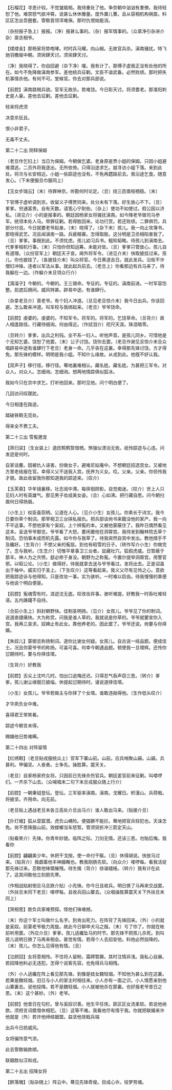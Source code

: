 <!-- { "loadSidebar": true } -->
【石榴花】寻思计较。不觉皱眉梢。我待重处了他。争奈朝中汹汹有羣僚。我待轻恕了他。难禁怒气欲冲霄。说甚么休休雅量。度外置儿曹。且从容相机构祸苗。料区区怎出吾圈套。管敎首领浑难保。那时仇恨始能消。

〔杂扮报子急上〕报报。〔净〕报甚么事的。〔杂〕报军情事的。〔众禀净引杂进介杂〕禀丞相爷。 

【缕缕金】那杨家将势咆哮。时时兵马耀。向山椒。无故官兵杀。滇南骚扰。特飞驰羽檄报中朝。须臾肆天讨。须臾肆天讨。

〔净〕我晓得了。你自回避〔杂下净〕嗄。我有计了。那傅子虚我正没有处他的所在。如今不免降做滇南参军。差他统兵征剿。文臣不谙武备。必然败绩。那时把失机事情杀他。有何不可。堂候官。你去对那兵部说。 

【前腔】滇南路贼兵骁。官军无故杀。势难饶。今日彰天讨。将须耆老。那淮阳刺史是人豪。差他去征剿。差他去征剿。

轻来捋虎须



决意杀狂且。

恨小非君子。



无毒不丈夫。 

第二十二出
阴释保姆

〔老旦作乞妇上〕当日为保姆。今朝做乞婆。老身原是贾小姐的保姆。只因小姐避难潜逃。二员外将我逐出。无所依倚。只得沿途求乞。就寻访小姐下落。来到此处。将次与长安相近。小姐一些踪迹也没有。不免再趱路前去。我沿途乞食。随意发心。〔下末便服旦巾服同上〕 

【玉女步瑞云】〔末〕待罪神京。听勘何时论定。〔旦〕绕三匝南枝栖稳。〔末〕 

下官傅子虚听调到京。收留义子傅贾同来。处分未有下落。好生放心不下。〔旦〕爹爹。穷通富贵。自有天数。请宽心宁耐些。〔杂上〕使功不如使过。假公因以济私。〔进见介〕小的是报事的。朝廷因杨家女将骚扰滇南。如今降老爷做司马参军。统领本处人马。带罪征剿。若得胜回来。论功行赏。若还败绩。二罪俱罚。兵部分付说。今日就要老爷起身。〔末〕晓得了。〔杂下末〕孩儿。我一向止攻簿书。那晓得武艺。况且闻滇南一路。兵疲粮寡。怎得取胜。这分明是卫丞相陷害我了。〔旦〕爹爹。事旣到此。不须忧虑。孩儿幼习兵书。粗知韬略。待孩儿到滇南去。代爹爹相机行事。〔末〕只怕你但知运筹。未能对垒。〔旦〕爹爹只管放心。孩儿自有道理。〔众扮官军上〕朝廷天子宣。阃外将军令。〔进见介末〕快取披挂过来。孩儿。你也披挂了。〔各披挂介末〕叫众将官。今日黄道吉日。就此发兵。沿街不许僧妇冲锋。违者以军法从事。就此起兵前去。〔老旦上〕你看那边有兵马来了。待我躱在一边。〔作躱介末旦领众行介〕 

【滴溜子】今朝的。今朝的。王三锡命。专征的。专征的。滇南前进。一时军容饬整。前遮后拥间。威风特甚。辟易中途。有谁肆行。

〔杂拿老旦介〕禀老爷。有个妇人冲道。〔旦见老旦惊介末〕我今日出兵。你该回避。怎么敢来冲道。叫军校与我绑起来。〔老旦〕爷爷饶命。 

【前腔】虔婆的。虔婆的。不知军令。将军的。将军的。乞饶草命。〔旦背介〕故人相逢路径。行藏待细询。何由得近。〔作拭泪介〕咫尺天涯。珠泪暗零。

〔旦转介〕爹爹。出兵之利钝。全不系一妇人。听他声音。是孩儿同乡。可惜他是个无知乞婆。饶恕了他罢。〔末〕公子讨饶。饶你去罢。〔老旦作谢见旦惊介末旦众唱辟易中途有谁肆行下老旦〕老身一命。几乎丧在这裏。幸得那先锋讨饶。方才得免。那先锋的模样。明明是我小姐。不知什么缘故。从戎到此。他旣不好认我。 

【双声子】移行径。移行径。蓦地裏难相认。藏名姓。藏名姓。为甚把三军令。对众人。对众人。怎细询。怎细询。想两地情踪俱似狐冰。

我如今只在京中求乞。打听他回来。那时见他。问个明白便了。 

几回访问叹蹉跎。



今日相逢在路途。

踏破铁鞋无觅处。



得来全不费工夫。 

第二十三出
雪寃邀宠

【燕归梁】〔生女装上〕遶匝鹪鹩暂借栖。煞强似漂泊无依。祇怜踪迹与心违。问发迹是何时。

自家谈麈。因被仇人诬害。扮做女子。避难尼姑庵中。不想朝廷招选宫女。又被地方里老结报在官。幸得义父不送我入宫。抚养为义女。哎。父亲。父亲。你但怜我才貌。故此收留我你那知道我的踪迹来。〔叹介〕 

【玉芙蓉】华年镜裏移。壮志闺中滞。每徘徊顾影。自觉痴迷。〔叹介〕世上人只见妇人时有英雄气。那见男子妆成美女姿。〔合〕心如沸。把行藏自思。问今朝扫眉何日得扬眉。

〔小生上〕权臣虽窃柄。公道在人心。〔见介小生〕女孩儿。你素长于诗文。我今日要你草个制词。那宰相卫三台挟私报仇。把兵部谈尙书来籍没他的家产。我一向不平这事。不想他家有个奚奴。上个辨寃的本。又被他蒙蔽住了。我昨日偶然看见这本。呈送爷爷御览。爷爷看了大怒。要闲置他在洞霄宫。我待发到翰林院去草个制词。恐怕事未成而机先露。如今你与我草了。待我突然自宫中发出。教他措手不及纔好。〔生背介〕不想父亲的寃屈。到也有昭雪的日子。〔转作写介小生〕你做完了。念与我听。〔生念介〕切惟平章事卫三台者。鼠藏社穴。狐假虎威。日暂蔽于蔀丰。神人为之共愤。郄必修于身没。朝野为之称寃。今置尔提举洞霄宫。用警官邪。以昭公论。〔小生〕做得好。待我就拿去送与爷爷看过。发将出去。正是诏虽出于袖中。威实归于圣上。〔下生叹介〕这等看起来。我义父尽有见怜之心。意欲把我踪迹诉与他得知。只是改妆一事。实为骇听。一时难以启齿。待我慢慢的乘便与他说个明白便是。 

【前腔】寃魂雪有时。浪迹沈无底。叹改妆异事。骇听难提。好教我一时呑吐难轻语。五内踌躇不自持。

〔合前小生上〕斜封朝野快。佳制圣明扬。〔见介〕女孩儿。爷爷见了你的制词。说道直捷痛快。大为称赏。问我是谁人草的。我就说是你草的。爷爷就要宣你入宫。我再三哀求。奴婢止有此女。靠他养老的。因此罢了。爷爷还说。尙要与你择婚。 

【朱奴儿】蒙御览称扬制词。道你比谢女何疑。女孩儿。自古说一经品题。便成佳士。况且你蒙爷爷的称扬。可喜可喜。何幸今朝遇品题。顿使我一旦增辉。还怜你愆期待时。要与你择佳壻。

〔生背介〕好教我 

【前腔】舌尖上沈吟几时。怕出口追悔还迟。只得忍气呑声窃三思。〔转介〕爹爹。孩儿谢尘缘旣已披缁。休提起愆期待时。谩说道择佳壻。

〔小生〕女孩儿。爷爷若做主与你择了个女壻。谁敢违拗得他。〔生作低头叹介〕 

才华夙负女中难。



喜得君王带笑看。

踪迹今朝言未得。



赐婚他日势难瞒。 

第二十四出
对阵留情

【红绣鞋】〔老旦贴戎服统众上〕官军下寨山前。山前。应兵哨聚山巓。山巓。兵甚利。甲偏坚。人奋勇。士争先。操胜算。震天关。

〔老旦〕自家杨家府女将。只因前日先锋杀伤官兵。朝廷差官前来征剿。叫喽啰们。一齐杀下山去。〔众喊唱末二句下末旦戎服众随上行介〕 

【前腔】一朝秉钺登坛。登坛。三军驱率滇南。滇南。戈耀日。帜漫山。兵荷戟。将披坚。齐用命。向无前。

〔老旦贴上遇战老旦末各立高处介旦出马介〕谁人敢出马来。〔贴接介旦〕 

【扑灯蛾】狐从营窟潜。虎负山嵎险。便猖獗不能拦。蓦地把官兵轻犯也。天诛怎免。尙不思降服山前。效螳螂当车怒暂。管须臾折冲三箭定天山。

〔贴看笑介〕先锋。你靑年妙貌。临阵之际。刀剑无情。还该三思。勿贻后悔。我看你 

【前腔】翩翩美少年。休把干戈按。使一命付干鋋。〔旦〕休得胡说。快放马过来。〔贴背介〕我觑着他丰神腼觍也。教我刚肠先软。〔向众介〕喽啰每。看我活捉那先锋过来。忍敎他锋镝摧残。待生擒〔背介〕徐谐缱绻。〔转介〕我有计在此了。这其间敎他立刻胆先寒。

〔作相战贴射倒旦马旦跌介贴〕小先锋。你今日且收兵。明日换了马再来交战罢。〔外扶旦末同下老旦〕喽啰每。且收兵回山寨去。〔众唱操胜算震天关下外扶旦末同上〕 

【哭相思】胜负兵家难预探。怪他们锋难撼。

〔末〕你这个军士叫做什么名字。到肯出死力。在阵背了先锋回来。〔外〕小的就是奚奴。前蒙老爷极力周旋。故此今日聊申犬马之报。〔末〕亏了你了。你就在帐前听用罢。〔外应介旦〕爹爹。孩儿适纔坠马的时节。那先锋不把孩儿杀死。到叫孩儿说明日换了马再来相会。甚觉有情。若得个人去招安他。料他必然投降的。〔末〕孩儿。你怎么见得他有情。〔旦〕 

【泣颜回】女将意相怜。不住将人留盼。霜蹄暂蹶。其时注情非浅。我私心自展。若招降他料必无违犯。怎得个说客先容。也免得兵马相残。

〔外〕小人适纔在阵上看见那先锋。到像是妓女魏轻烟。不知他为甚么到在这裏。若果是魏轻烟。旧日与小人的家主时相往来。小人亦有一面之识。小人情愿亲到他山寨裏去。说他投降。若不是魏轻烟。小人就被他杀在那裏。也好报老爷昔日之恩。〔末〕这个甚妙。〔外〕老爷。 

【前腔】他昔日在勾栏。曾与奚奴识善。他生平任侠。匪区区女流柔软。若说他纳款。须把言词奬借休相犯。〔旦〕这等不难。我看他尽有情于我。你就把联婚来许他就是〔外〕若许他缔结姻盟。益坚他敛戢兵端

出兵今日损威风。



女将偏怜意气浓。

此去管敎输款顺。



联姻胜似汉和戎。 

第二十五出
招降女将

【醉落魄】〔贴杂随上〕阵云中。蓦见先锋奇俊。目成心许。役梦劳魂。

